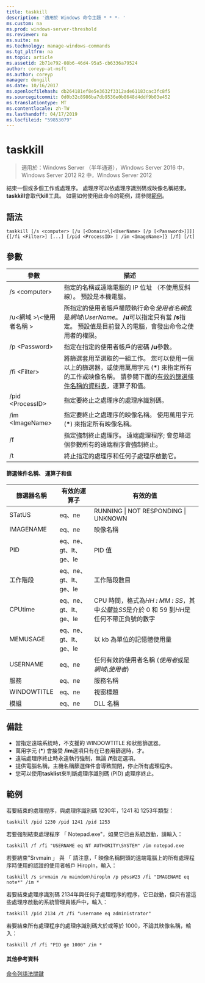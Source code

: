 ```yaml
---
title: taskkill
description: '適用於 Windows 命令主題 * * *- '
ms.custom: na
ms.prod: windows-server-threshold
ms.reviewer: na
ms.suite: na
ms.technology: manage-windows-commands
ms.tgt_pltfrm: na
ms.topic: article
ms.assetid: 2b71e792-08b6-46d4-95a5-cb6336a79524
author: coreyp-at-msft
ms.author: coreyp
manager: dongill
ms.date: 10/16/2017
ms.openlocfilehash: db264181ef8e5e3632f3312ade61183cac3fc8f5
ms.sourcegitcommit: 0d0b32c8986ba7db9536e0b8648d4ddf9b03e452
ms.translationtype: MT
ms.contentlocale: zh-TW
ms.lasthandoff: 04/17/2019
ms.locfileid: "59853079"
---
```

# <a name="taskkill"></a>taskkill

>適用於：Windows Server （半年通道），Windows Server 2016 中，Windows Server 2012 R2 中，Windows Server 2012

結束一個或多個工作或處理序。 處理序可以依處理序識別碼或映像名稱結束。 **taskkill**會取代**kill**工具。
如需如何使用此命令的範例，請參閱[範例](#BKMK_examples)。

## <a name="syntax"></a>語法
```
taskkill [/s <computer> [/u [<Domain>\]<UserName> [/p [<Password>]]]] {[/fi <Filter>] [...] [/pid <ProcessID> | /im <ImageName>]} [/f] [/t]
```
## <a name="parameters"></a>參數
|參數|描述|
|-------|--------|
|/s \<computer>|指定的名稱或遠端電腦的 IP 位址 （不使用反斜線）。 預設是本機電腦。|
|/u\<網域 >\\\<使用者名稱 >|所指定的使用者帳戶權限執行命令*使用者名稱*或是*網域*\\*UserName*。 **/u**可以指定只有當 **/s**指定。 預設值是目前登入的電腦，會發出命令之使用者的權限。|
|/p \<Password>|指定在指定的使用者帳戶的密碼 **/u**參數。|
|/fi \<Filter>|將篩選套用至選取的一組工作。 您可以使用一個以上的篩選器，或使用萬用字元 (**\***) 來指定所有的工作或映像名稱。 請參閱下面的[有效的篩選條件名稱的資料表](#BKMK_table)，運算子和值。|
|/pid \<ProcessID>|指定要終止之處理序的處理序識別碼。|
|/im \<ImageName>|指定要終止之處理序的映像名稱。 使用萬用字元 (**\***) 來指定所有映像名稱。|
|/f|指定強制終止處理序。 遠端處理程序; 會忽略這個參數所有的遠端程序會強制終止。|
|/t|終止指定的處理序和任何子處理序啟動它。|

#### <a name="BKMK_table"></a>篩選條件名稱、 運算子和值
|篩選器名稱|有效的運算子|有效的值|
|--------|----------|----------|
|STatUS|eq、ne|RUNNING &#124; NOT RESPONDING &#124; UNKNOWN|
|IMAGENAME|eq、ne|映像名稱|
|PID|eq、ne、gt、lt、ge、le|PID 值|
|工作階段|eq、ne、gt、lt、ge、le|工作階段數目|
|CPUtime|eq、ne、gt、lt、ge、le|CPU 時間，格式為*HH ***:*** MM ***:*** SS*，其中*公釐*並*SS*是介於 0 和 59 到*HH*是任何不帶正負號的數字|
|MEMUSAGE|eq、ne、gt、lt、ge、le|以 kb 為單位的記憶體使用量|
|USERNAME|eq、ne|任何有效的使用者名稱 (*使用者*或是*網域*\\*使用者*)|
|服務|eq、ne|服務名稱|
|WINDOWTITLE|eq、ne|視窗標題|
|模組|eq、ne|DLL 名稱|

## <a name="remarks"></a>備註
* 當指定遠端系統時，不支援的 WINDOWTITLE 和狀態篩選器。
* 萬用字元 (**\***) 會接受 **/im**選項只有在已套用篩選時，才。
* 遠端處理序終止時永遠執行強制，無論 **/f**指定選項。
* 提供電腦名稱，主機名稱篩選條件會導致關閉，停止所有處理程序。
* 您可以使用**tasklist**來判斷處理序識別碼 (PID) 處理序終止。

## <a name="examples"></a>範例
若要結束的處理程序，與處理序識別碼 1230年，1241 和 1253年類型：
```
taskkill /pid 1230 /pid 1241 /pid 1253
```
若要強制結束處理程序 「 Notepad.exe"，如果它已由系統啟動，請輸入：
```
taskkill /f /fi "USERNAME eq NT AUTHORITY\SYSTEM" /im notepad.exe
```
若要結束"Srvmain 」 與 「 請注意，「 映像名稱開頭的遠端電腦上的所有處理程序時使用的認證的使用者帳戶 Hiropln，輸入：
```
taskkill /s srvmain /u maindom\hiropln /p p@ssW23 /fi "IMAGENAME eq note*" /im *
```
若要結束處理序識別碼 2134年與任何子處理程序的程序，它已啟動，但只有當這些處理序啟動的系統管理員帳戶中，輸入：
```
taskkill /pid 2134 /t /fi "username eq administrator"
```
若要結束所有處理程序的處理序識別碼大於或等於 1000，不論其映像名稱，輸入：
```
taskkill /f /fi "PID ge 1000" /im *
```

#### <a name="additional-references"></a>其他參考資料
[命令列語法關鍵](command-line-syntax-key.md)
